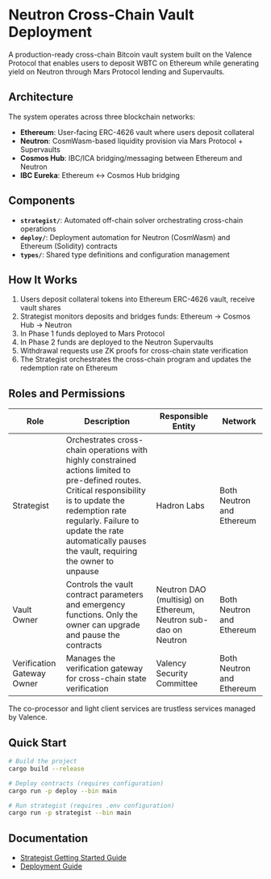 # Neutron Cross-Chain Vault Deployment

A production-ready cross-chain Bitcoin vault system built on the Valence Protocol that enables users to deposit WBTC on Ethereum while generating yield on Neutron through Mars Protocol lending and Supervaults.

## Architecture

The system operates across three blockchain networks:
- **Ethereum**: User-facing ERC-4626 vault where users deposit collateral
- **Neutron**: CosmWasm-based liquidity provision via Mars Protocol + Supervaults  
- **Cosmos Hub**: IBC/ICA bridging/messaging between Ethereum and Neutron
- **IBC Eureka**: Ethereum ↔ Cosmos Hub bridging

## Components

- **`strategist/`**: Automated off-chain solver orchestrating cross-chain operations
- **`deploy/`**: Deployment automation for Neutron (CosmWasm) and Ethereum (Solidity) contracts
- **`types/`**: Shared type definitions and configuration management

## How It Works

1. Users deposit collateral tokens into Ethereum ERC-4626 vault, receive vault shares
2. Strategist monitors deposits and bridges funds: Ethereum → Cosmos Hub → Neutron
3. In Phase 1 funds deployed to Mars Protocol
4. In Phase 2 funds are deployed to the Neutron Supervaults
5. Withdrawal requests use ZK proofs for cross-chain state verification
6. The Strategist orchestrates the cross-chain program and updates the redemption rate on Ethereum

## Roles and Permissions

| Role | Description | Responsible Entity | Network |
|------|-------------|------------|---------|
| Strategist | Orchestrates cross-chain operations with highly constrained actions limited to pre-defined routes. Critical responsibility is to update the redemption rate regularly. Failure to update the rate automatically pauses the vault, requiring the owner to unpause | Hadron Labs | Both Neutron and Ethereum |
| Vault Owner | Controls the vault contract parameters and emergency functions. Only the owner can upgrade and pause the contracts | Neutron DAO (multisig) on Ethereum, Neutron sub-dao on Neutron | Both Neutron and Ethereum |
| Verification Gateway Owner | Manages the verification gateway for cross-chain state verification | Valency Security Committee | Both Neutron and Ethereum |

The co-processor and light client services are trustless services managed by Valence.

## Quick Start

```bash
# Build the project
cargo build --release

# Deploy contracts (requires configuration)
cargo run -p deploy --bin main

# Run strategist (requires .env configuration)
cargo run -p strategist --bin main
```

## Documentation

- [Strategist Getting Started Guide](strategist/strategist_getting_started.md)
- [Deployment Guide](deploy/README.md)
